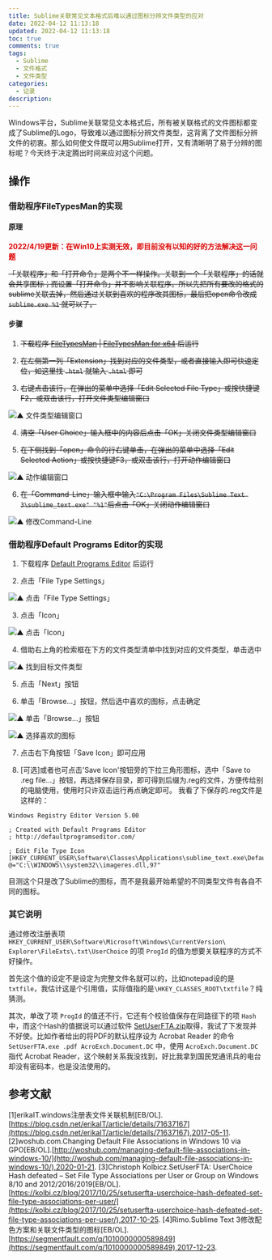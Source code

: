 ```yaml
---
title: Sublime关联常见文本格式后难以通过图标分辨文件类型的应对
date: 2022-04-12 11:13:18
updated: 2022-04-12 11:13:18
toc: true
comments: true
tags:
  - Sublime
  - 文件格式
  - 文件类型
categories:
  - 记录
description:
---
```


Windows平台，Sublime关联常见文本格式后，所有被关联格式的文件图标都变成了Sublime的Logo，导致难以通过图标分辨文件类型，这背离了文件图标分辨文件的初衷。那么如何使文件既可以用Sublime打开，又有清晰明了易于分辨的图标呢？今天终于决定腾出时间来应对这个问题。

<!-- more -->

## 操作

### 借助程序FileTypesMan的实现

#### 原理

**<font color="#d00">2022/4/19更新：在Win10上实测无效，即目前没有以知的好的方法解决这一问题</font>**

~~「关联程序」和「打开命令」是两个不一样操作。关联到一个「关联程序」的话就会共享图标；而设置「打开命令」并不影响关联程序。所以先把所有要改的格式的sublime关联去掉，然后通过关联到喜欢的程序改其图标，最后把open命令改成 `sublime.exe %1` 就可以了。~~

#### 步骤

1. ~~下载程序 [FileTypesMan](https://www.nirsoft.net/utils/filetypesman.zip) | [FileTypesMan for x64](https://www.nirsoft.net/utils/filetypesman-x64.zip) 后运行~~

2. ~~在左侧第一列「Extension」找到对应的文件类型，或者直接输入即可快速定位，如这里找 `.html` 就输入 `.html` 即可~~

3. ~~右键点击该行，在弹出的菜单中选择「Edit Selected File Type」或按快捷键F2，或双击该行，打开文件类型编辑窗口~~

![▲ 文件类型编辑窗口](FileTypesMan-1.png)

4. ~~清空「User Choice」输入框中的内容后点击「OK」关闭文件类型编辑窗口~~

5. ~~在下侧找到「open」命令的行右键单击，在弹出的菜单中选择「Edit Selected Action」或按快捷键F3，或双击该行，打开动作编辑窗口~~

![▲ 动作编辑窗口](FileTypesMan-2.png)

6. ~~在「Command-Line」输入框中输入`"C:\Program Files\Sublime Text 3\sublime_text.exe" "%1"`后点击「OK」关闭动作编辑窗口~~

![▲ 修改Command-Line](FileTypesMan-3.png)


### 借助程序Default Programs Editor的实现

1. 下载程序 [Default Programs Editor](https://defaultprogramseditor.com/files/DefaultProgramsEditor.zip) 后运行

2. 点击「File Type Settings」

![▲ 点击「File Type Settings」](DefaultProgramsEditor-1.png)

3. 点击「Icon」

![▲ 点击「Icon」](DefaultProgramsEditor-2.png)

4. 借助右上角的检索框在下方的文件类型清单中找到对应的文件类型，单击选中

![▲ 找到目标文件类型](DefaultProgramsEditor-3.png)

5. 点击「Next」按钮

6. 单击「Browse...」按钮，然后选中喜欢的图标，点击确定

![▲ 单击「Browse...」按钮](DefaultProgramsEditor-4.png)

![▲ 选择喜欢的图标](DefaultProgramsEditor-5.png)

7. 点击右下角按钮「Save Icon」即可应用

8. [可选]或者也可点击'Save Icon'按钮旁的下拉三角形图标，选中「Save to .reg file...」按钮，再选择保存目录，即可得到后缀为.reg的文件，方便传给别的电脑使用，使用时只许双击运行再点确定即可。
我看了下保存的.reg文件是这样的：
```
Windows Registry Editor Version 5.00

; Created with Default Programs Editor
; http://defaultprogramseditor.com/

; Edit File Type Icon
[HKEY_CURRENT_USER\Software\Classes\Applications\sublime_text.exe\DefaultIcon]
@="C:\\WINDOWS\\system32\\imageres.dll,97"
```
目测这个只是改了Sublime的图标，而不是我最开始希望的不同类型文件有各自不同的图标。


### 其它说明
通过修改注册表项 `HKEY_CURRENT_USER\Software\Microsoft\Windows\CurrentVersion\ Explorer\FileExts\.txt\UserChoice` 的项 `ProgId` 的值为想要关联程序的方式不好操作。

首先这个值的设定不是设定为完整文件名就可以的，比如notepad设的是 `txtfile`，我估计这是个引用值，实际值指的是`\HKEY_CLASSES_ROOT\txtfile`？纯猜测。

其次，单改了项 `ProgId` 的值还不行，它还有个校验值保存在同路径下的项 `Hash` 中，而这个Hash的值据说可以通过软件 [SetUserFTA.zip](https://kolbi.cz/SetUserFTA.zip)取得，我试了下发现并不好使。比如作者给出的将PDF的默认程序设为 Acrobat Reader 的命令 `SetUserFTA.exe .pdf AcroExch.Document.DC` 中，使用 `AcroExch.Document.DC` 指代 Acrobat Reader，这个映射关系我没找到，好比我拿到国民党通讯兵的电台却没有密码本，也是没法使用的。

## 参考文献
[1]erikaIT.windows注册表文件关联机制[EB/OL].[https://blog.csdn.net/erikaIT/article/details/71637167](https://blog.csdn.net/erikaIT/article/details/71637167),2017-05-11.
[2]woshub.com.Changing Default File Associations in Windows 10 via GPO[EB/OL].[http://woshub.com/managing-default-file-associations-in-windows-10/](http://woshub.com/managing-default-file-associations-in-windows-10/),2020-01-21.
[3]Christoph Kolbicz.SetUserFTA: UserChoice Hash defeated – Set File Type Associations per User or Group on Windows 8/10 and 2012/2016/2019[EB/OL].[https://kolbi.cz/blog/2017/10/25/setuserfta-userchoice-hash-defeated-set-file-type-associations-per-user/](https://kolbi.cz/blog/2017/10/25/setuserfta-userchoice-hash-defeated-set-file-type-associations-per-user/),2017-10-25.
[4]Rimo.Sublime Text 3修改配色方案和关联文件类型的图标[EB/OL].[https://segmentfault.com/q/1010000000589849](https://segmentfault.com/q/1010000000589849),2017-12-23.
